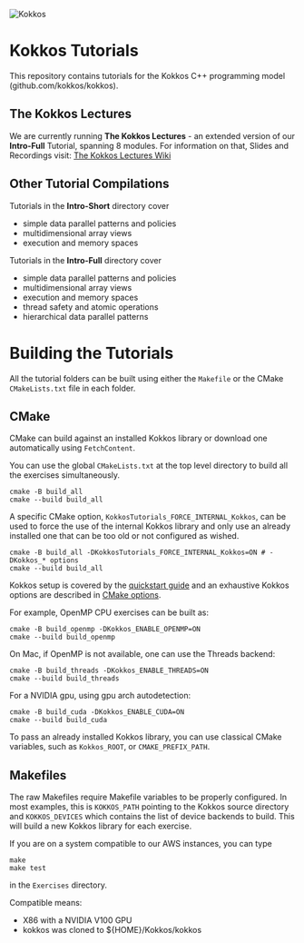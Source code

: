 ![Kokkos](https://avatars2.githubusercontent.com/u/10199860?s=200&v=4)

# Kokkos Tutorials

This repository contains tutorials for the Kokkos C++ programming
model (github.com/kokkos/kokkos). 

## The Kokkos Lectures

We are currently running **The Kokkos Lectures** - an extended version
of our **Intro-Full** Tutorial, spanning 8 modules. For information on that, 
Slides and Recordings visit: [The Kokkos Lectures Wiki](https://github.com/kokkos/kokkos-tutorials/wiki/Kokkos-Lecture-Series)

## Other Tutorial Compilations

Tutorials in the **Intro-Short** directory cover
 * simple data parallel patterns and policies
 * multidimensional array views
 * execution and memory spaces

Tutorials in the **Intro-Full** directory cover
 * simple data parallel patterns and policies
 * multidimensional array views
 * execution and memory spaces
 * thread safety and atomic operations
 * hierarchical data parallel patterns

# Building the Tutorials

All the tutorial folders can be built using either the `Makefile` or the CMake `CMakeLists.txt` file in each folder.

## CMake

CMake can build against an installed Kokkos library or download one automatically using `FetchContent`.

You can use the global `CMakeLists.txt` at the top level directory to build all the exercises simultaneously.

```shell
cmake -B build_all
cmake --build build_all
```

A specific CMake option, `KokkosTutorials_FORCE_INTERNAL_Kokkos`, can be used to force the use of the internal Kokkos
library and only use an already installed one that can be too old or not configured as wished.

```shell
cmake -B build_all -DKokkosTutorials_FORCE_INTERNAL_Kokkos=ON # -DKokkos_* options
cmake --build build_all
```

Kokkos setup is covered by the [quickstart guide](https://kokkos.org/kokkos-core-wiki/quick_start.html) and an exhaustive
Kokkos options are described in [CMake options](https://kokkos.org/kokkos-core-wiki/keywords.html).

For example, OpenMP CPU exercises can be built as:
```shell
cmake -B build_openmp -DKokkos_ENABLE_OPENMP=ON
cmake --build build_openmp
```

On Mac, if OpenMP is not available, one can use the Threads backend:
```shell
cmake -B build_threads -DKokkos_ENABLE_THREADS=ON
cmake --build build_threads
```

For a NVIDIA gpu, using gpu arch autodetection:

```shell
cmake -B build_cuda -DKokkos_ENABLE_CUDA=ON
cmake --build build_cuda
```

To pass an already installed Kokkos library, you can use classical CMake variables,
such as `Kokkos_ROOT`, or `CMAKE_PREFIX_PATH`.

## Makefiles

The raw Makefiles require Makefile variables to be properly configured. 
In most examples, this is `KOKKOS_PATH` pointing to the Kokkos source directory
and `KOKKOS_DEVICES` which contains the list of device backends to build.
This will build a new Kokkos library for each exercise.

If you are on a system compatible to our AWS instances, you can type 
```shell
make
make test
```
in the `Exercises` directory.

Compatible means:
 * X86 with a NVIDIA V100 GPU
 * kokkos was cloned to ${HOME}/Kokkos/kokkos
